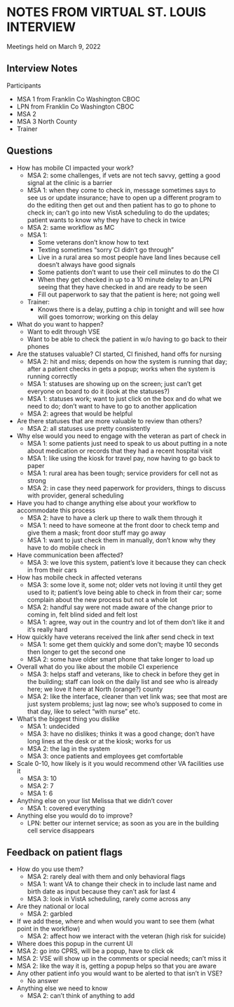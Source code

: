 # NOTES FROM VIRTUAL ST. LOUIS INTERVIEW
Meetings held on March 9, 2022

## Interview Notes
Participants
- MSA 1 from Franklin Co Washington CBOC
- LPN from Franklin Co Washington CBOC
- MSA 2 
- MSA 3 North County
- Trainer

## Questions
- How has mobile CI impacted your work?
  - MSA 2: some challenges, if vets are not tech savvy, getting a good signal at the clinic is a barrier
  - MSA 1: when they come to check in, message sometimes says to see us or update insurance; have to open up a different program to do the editing then get out and then patient has to go to phone to check in; can’t go into new VistA scheduling to do the updates; patient wants to know why they have to check in twice
  - MSA 2: same workflow as MC
  - MSA 1: 
    - Some veterans don’t know how to text
    - Texting sometimes “sorry CI didn’t go through”
    - Live in a rural area so most people have land lines because cell doesn’t always have good signals
    - Some patients don’t want to use their cell miinutes to do the CI
    - When they get checked in up to a 10 minute delay to an LPN seeing that they have checked in and are ready to be seen
    - Fill out paperwork to say that the patient is here; not going well
  - Trainer:
    - Knows there is a delay, putting a chip in tonight and will see how will goes tomorrow; working on this delay
- What do you want to happen?
  - Want to edit through VSE
  - Want to be able to check the patient in w/o having to go back to their phones
- Are the statuses valuable? CI started, CI finished, hand offs for nursing
  - MSA 2: hit and miss; depends on how the system is running that day; after a patient checks in gets a popup; works when the system is running correctly
  - MSA 1: statuses are showing up on the screen; just can’t get everyone on board to do it (look at the statuses?)
  - MSA 1: statuses work; want to just click on the box and do what we need to do; don’t want to have to go to another application
  - MSA 2: agrees that would be helpful
- Are there statuses that are more valuable to review than others?
  - MSA 2: all statuses use pretty consistently
- Why else would you need to engage with the veteran as part of check in
  - MSA 1: some patients just need to speak to us about putting in a note about medication or records that they had a recent hospital visit
  - MSA 1: like using the kiosk for travel pay, now having to go back to paper
  - MSA 1: rural area has been tough; service providers for cell not as strong
  - MSA 2: in case they need paperwork for providers, things to discuss with provider, general scheduling
- Have you had to change anything else about your workflow to accommodate this process
  - MSA 2: have to have a clerk up there to walk them through it
  - MSA 1: need to have someone at the front door to check temp and give them a mask; front door stuff may go away
  - MSA 1: want to just check them in manually, don’t know why they have to do mobile check in
- Have communication been affected?
  - MSA 3: we love this system, patient’s love it because they can check in from their cars
- How has mobile check in affected veterans
  - MSA 3: some love it, some not; older vets not loving it until they get used to it; patient’s love being able to check in from their car; some complain about the new process but not a whole lot
  - MSA 2: handful say were not made aware of the change prior to coming in, felt blind sided and felt lost
  - MSA 1: agree, way out in the country and lot of them don’t like it and it’s really hard
- How quickly have veterans received the link after send check in text
  - MSA 1: some get them quickly and some don’t; maybe 10 seconds then longer to get the second one
  - MSA 2: some have older smart phone that take longer to load up
- Overall what do you like about the mobile CI experience
  - MSA 3: helps staff and veterans, like to check in before they get in the building; staff can look on the daily list and see who is already here; we love it here at North (orange?)  county
  - MSA 2: like the interface, cleaner than vet link was; see that most are just system problems; just lag now; see who’s supposed to come in that day, like to select “with nurse” etc.
- What’s the biggest thing you dislike
  - MSA 1: undecided
  - MSA 3: have no dislikes; thinks it was a good change; don’t have long lines at the desk or at the kiosk; works for us
  - MSA 2: the lag in the system
  - MSA 3: once patients and employees get comfortable
- Scale 0-10, how likely is it you would recommend other VA facilities use it
  - MSA 3: 10
  - MSA 2: 7
  - MSA 1: 6
- Anything else on your list Melissa that we didn’t cover
  - MSA 1: covered everything
- Anything else you would do to improve?
  - LPN: better our internet service; as soon as you are in the building cell service disappears

## Feedback on patient flags
- How do you use them?
  - MSA 2: rarely deal with them and only behavioral flags
  - MSA 1: want VA to change their check in to include last name and birth date as input because they can’t ask for last 4
  - MSA 3: look in VistA scheduling, rarely come across any
- Are they national or local
  - MSA 2: garbled
- If we add these, where and when would you want to see them (what point in the workflow)
  - MSA 2: affect how we interact with the veteran (high risk for suicide)
-  Where does this popup in the current UI
  - MSA 2: go into CPRS, will be a popup, have to click ok
  - MSA 2: VSE will show up in the comments or special needs; can’t miss it
  - MSA 2: like the way it is, getting a popup helps so that you are aware
- Any other patient info you would want to be alerted to that isn’t in VSE?
  - No answer
- Anything else we need to know
  - MSA 2: can’t think of anything to add
